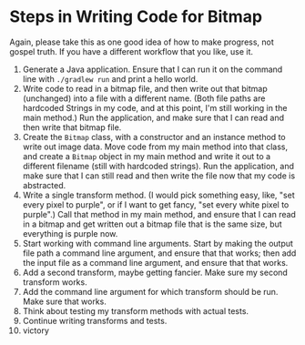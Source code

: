 # Steps in Writing Code for Bitmap

Again, please take this as one good idea of how to make progress, not gospel truth. If you have a different workflow that you like, use it.

1) Generate a Java application. Ensure that I can run it on the command line with `./gradlew run` and print a hello world.
2) Write code to read in a bitmap file, and then write out that bitmap (unchanged) into a file with a different name. (Both file paths are hardcoded Strings in my code, and at this point, I'm still working in the main method.) Run the application, and make sure that I can read and then write that bitmap file.
3) Create the `Bitmap` class, with a constructor and an instance method to write out image data. Move code from my main method into that class, and create a `Bitmap` object in my main method and write it out to a different filename (still with hardcoded strings). Run the application, and make sure that I can still read and then write the file now that my code is abstracted.
4) Write a single transform method. (I would pick something easy, like, "set every pixel to purple", or if I want to get fancy, "set every white pixel to purple".) Call that method in my main method, and ensure that I can read in a bitmap and get written out a bitmap file that is the same size, but everything is purple now.
5) Start working with command line arguments. Start by making the output file path a command line argument, and ensure that that works; then add the input file as a command line argument, and ensure that that works.
6) Add a second transform, maybe getting fancier. Make sure my second transform works.
7) Add the command line argument for which transform should be run. Make sure that works.
8) Think about testing my transform methods with actual tests.
9) Continue writing transforms and tests.
10) victory
